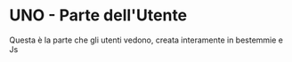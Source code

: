 # UNO - Parte dell'Utente
Questa è la parte che gli utenti vedono, creata interamente in bestemmie e Js
